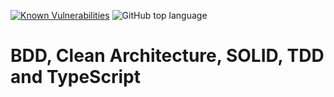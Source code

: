 [![Known Vulnerabilities](https://snyk.io/test/github/williamkoller/clean-cache-control/badge.svg?targetFile=package.json)](https://snyk.io/test/github/williamkoller/clean-cache-control?targetFile=package.json)
![GitHub top language](https://img.shields.io/github/languages/top/williamkoller/clean-cache-control)
# BDD, Clean Architecture, SOLID, TDD and TypeScript

